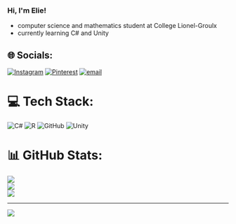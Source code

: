 ### Hi, I'm Elie!

- computer science and mathematics student at College Lionel-Groulx
- currently learning C# and Unity

## 🌐 Socials:
[![Instagram](https://img.shields.io/badge/Instagram-%23E4405F.svg?logo=Instagram&logoColor=white)](https://instagram.com/elithbd27) [![Pinterest](https://img.shields.io/badge/Pinterest-%23E60023.svg?logo=Pinterest&logoColor=white)](https://pinterest.com/thbde27) [![email](https://img.shields.io/badge/Email-D14836?logo=gmail&logoColor=white)](mailto:eliethibodeau@outlook.com) 

# 💻 Tech Stack:
![C#](https://img.shields.io/badge/c%23-%23239120.svg?style=for-the-badge&logo=csharp&logoColor=white) ![R](https://img.shields.io/badge/r-%23276DC3.svg?style=for-the-badge&logo=r&logoColor=white) ![GitHub](https://img.shields.io/badge/github-%23121011.svg?style=for-the-badge&logo=github&logoColor=white) ![Unity](https://img.shields.io/badge/unity-%23000000.svg?style=for-the-badge&logo=unity&logoColor=white)
# 📊 GitHub Stats:
![](https://github-readme-stats.vercel.app/api?username=THBDE27&theme=dark&hide_border=false&include_all_commits=true&count_private=true)<br/>
![](https://nirzak-streak-stats.vercel.app/?user=THBDE27&theme=dark&hide_border=false)<br/>
![](https://github-readme-stats.vercel.app/api/top-langs/?username=THBDE27&theme=dark&hide_border=false&include_all_commits=true&count_private=true&layout=compact)

---
[![](https://visitcount.itsvg.in/api?id=THBDE27&icon=7&color=4)](https://visitcount.itsvg.in)

<!-- Proudly created with GPRM ( https://gprm.itsvg.in ) -->
